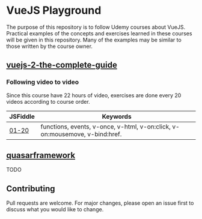 # VueJS Playground

The purpose of this repository is to follow Udemy courses about VueJS. Practical examples of the concepts and exercises learned in these courses will be given in this repository. Many of the examples may be similar to those written by the course owner.

## [vuejs-2-the-complete-guide](https://www.udemy.com/course/vuejs-2-the-complete-guide)

### Following video to video
Since this course have 22 hours of video, exercises are done every 20 videos according to course order.

| JSFiddle | Keywords |
| ------------- | ------------- |
| [01-20](https://jsfiddle.net/gh/get/library/pure/cartovarc/vuejs-playground/tree/master/vuejs-2-the-complete-guide/01-20) | functions, events, v-once, v-html, v-on:click, v-on:mousemove, v-bind:href. |

## [quasarframework](https://www.udemy.com/course/quasarframework)
TODO

## Contributing
Pull requests are welcome. For major changes, please open an issue first to discuss what you would like to change.


